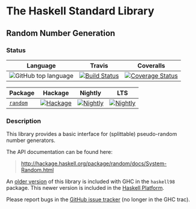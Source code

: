 # The Haskell Standard Library

## Random Number Generation

### Status

| Language | Travis | Coveralls |
|:--------:|:------:|:---------:|
| ![GitHub top language](https://img.shields.io/github/languages/top/haskell/random.svg) | [![Build Status](https://secure.travis-ci.org/haskell/random.svg?v1.2-proposal)](http://travis-ci.org/haskell/random) | [![Coverage Status](https://coveralls.io/repos/github/haskell/random/badge.svg?branch=v1.2-proposal)](https://coveralls.io/github/haskell/random?branch=v1.2-proposal)

|      Package       | Hackage | Nightly | LTS |
|:-------------------|:-------:|:-------:|:---:|
|  [`random`](https://github.com/haskell/random)| [![Hackage](https://img.shields.io/hackage/v/random.svg)](https://hackage.haskell.org/package/random)| [![Nightly](https://www.stackage.org/package/random/badge/nightly)](https://www.stackage.org/nightly/package/random)| [![Nightly](https://www.stackage.org/package/random/badge/lts)](https://www.stackage.org/lts/package/random)

### Description

This library provides a basic interface for (splittable) pseudo-random number
generators.

The API documentation can be found here:

> http://hackage.haskell.org/package/random/docs/System-Random.html

An [older version][haskell98-version] of this library is included with GHC in
the `haskell98` package. This newer version is included in the [Haskell
Platform][haskell-platform].

Please report bugs in the [GitHub issue tracker][issue-tracker] (no longer in
the GHC trac).

[haskell-platform]: http://www.haskell.org/platform/contents.html
[haskell98-version]: https://downloads.haskell.org/~ghc/7.6.3/docs/html/libraries/haskell98/Random.html
[issue-tracker]: https://github.com/haskell/random/issues
